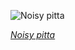 
![Noisy pitta](https://upload.wikimedia.org/wikipedia/commons/thumb/9/9f/Pitta_versicolor_-_Kembla_Heights.jpg/525px-Pitta_versicolor_-_Kembla_Heights.jpg)

*[Noisy pitta](https://wikipedia.org/wiki/File:Pitta_versicolor_-_Kembla_Heights.jpg)*
